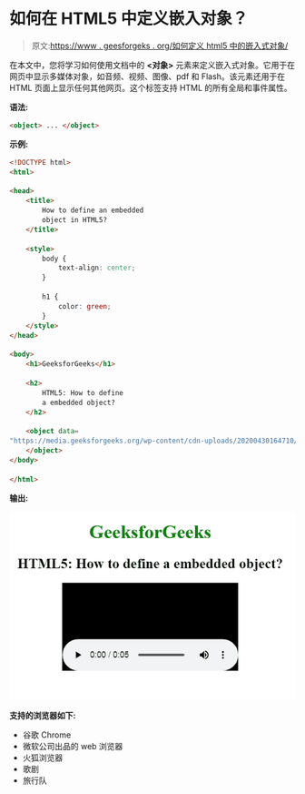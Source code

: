 # 如何在 HTML5 中定义嵌入对象？

> 原文:[https://www . geesforgeks . org/如何定义 html5 中的嵌入式对象/](https://www.geeksforgeeks.org/how-to-define-an-embedded-object-in-html5/)

在本文中，您将学习如何使用文档中的 **<对象>** 元素来定义嵌入式对象。它用于在网页中显示多媒体对象，如音频、视频、图像、pdf 和 Flash。该元素还用于在 HTML 页面上显示任何其他网页。这个标签支持 HTML 的所有全局和事件属性。

**语法:**

```html
<object> ... </object>
```

**示例:**

```html
<!DOCTYPE html>
<html>

<head>
    <title>
        How to define an embedded 
        object in HTML5?
    </title>

    <style>
        body {
            text-align: center;
        }

        h1 {
            color: green;
        }
    </style>
</head>

<body>
    <h1>GeeksforGeeks</h1>

    <h2>
        HTML5: How to define 
        a embedded object?
    </h2>

    <object data=
"https://media.geeksforgeeks.org/wp-content/cdn-uploads/20200430164710/captured_voice.mp3">
    </object>
</body>

</html>
```

**输出:**

![](img/50edcdbbec68965e9b4a6832fca5c43e.png)

**支持的浏览器如下:** 

*   谷歌 Chrome
*   微软公司出品的 web 浏览器
*   火狐浏览器
*   歌剧
*   旅行队